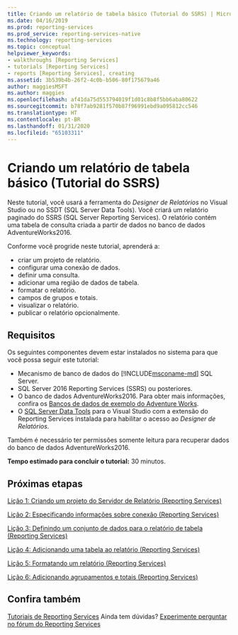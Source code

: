 ```yaml
---
title: Criando um relatório de tabela básico (Tutorial do SSRS) | Microsoft Docs
ms.date: 04/16/2019
ms.prod: reporting-services
ms.prod_service: reporting-services-native
ms.technology: reporting-services
ms.topic: conceptual
helpviewer_keywords:
- walkthroughs [Reporting Services]
- tutorials [Reporting Services]
- reports [Reporting Services], creating
ms.assetid: 3b539b4b-26f2-4c0b-b506-80f175679a46
author: maggiesMSFT
ms.author: maggies
ms.openlocfilehash: af41da75d553794019f1d01c8b8f5bb6aba80622
ms.sourcegitcommit: b78f7ab9281f570b87f96991ebd9a095812cc546
ms.translationtype: HT
ms.contentlocale: pt-BR
ms.lasthandoff: 01/31/2020
ms.locfileid: "65103311"
---
```

# <a name="create-a-basic-table-report-ssrs-tutorial"></a>Criando um relatório de tabela básico (Tutorial do SSRS)

Neste tutorial, você usará a ferramenta do *Designer de Relatórios* no Visual Studio ou no SSDT (SQL Server Data Tools). Você criará um relatório paginado do SSRS (SQL Server Reporting Services). O relatório contém uma tabela de consulta criada a partir de dados no banco de dados AdventureWorks2016.

Conforme você progride neste tutorial, aprenderá a:
  
- criar um projeto de relatório.
- configurar uma conexão de dados.
- definir uma consulta.
- adicionar uma região de dados de tabela.
- formatar o relatório.
- campos de grupos e totais.
- visualizar o relatório.
- publicar o relatório opcionalmente.

## <a name="requirements"></a>Requisitos

Os seguintes componentes devem estar instalados no sistema para que você possa seguir este tutorial:

- Mecanismo de banco de dados do [!INCLUDE[msconame-md](../includes/msconame-md.md)] SQL Server.  
- SQL Server 2016 Reporting Services (SSRS) ou posteriores.
- O banco de dados AdventureWorks2016.  Para obter mais informações, confira os [Bancos de dados de exemplo do Adventure Works](https://github.com/Microsoft/sql-server-samples/releases).
- O [SQL Server Data Tools](../ssdt/download-sql-server-data-tools-ssdt.md) para o Visual Studio com a extensão do Reporting Services instalada para habilitar o acesso ao *Designer de Relatórios*.
  
Também é necessário ter permissões somente leitura para recuperar dados do banco de dados AdventureWorks2016.

**Tempo estimado para concluir o tutorial:** 30 minutos.

## <a name="next-steps"></a>Próximas etapas

[Lição 1: Criando um projeto do Servidor de Relatório &#40;Reporting Services&#41;](lesson-1-creating-a-report-server-project-reporting-services.md)

[Lição 2: Especificando informações sobre conexão &#40;Reporting Services&#41;](lesson-2-specifying-connection-information-reporting-services.md)

[Lição 3: Definindo um conjunto de dados para o relatório de tabela &#40;Reporting Services&#41;](lesson-3-defining-a-dataset-for-the-table-report-reporting-services.md)

[Lição 4: Adicionando uma tabela ao relatório &#40;Reporting Services&#41;](lesson-4-adding-a-table-to-the-report-reporting-services.md)

[Lição 5: Formatando um relatório &#40;Reporting Services&#41;](lesson-5-formatting-a-report-reporting-services.md)

[Lição 6: Adicionando agrupamentos e totais &#40;Reporting Services&#41;](lesson-6-adding-grouping-and-totals-reporting-services.md)

## <a name="see-also"></a>Confira também

[Tutoriais de Reporting Services](reporting-services-tutorials-ssrs.md) Ainda tem dúvidas? [Experimente perguntar no fórum do Reporting Services](https://go.microsoft.com/fwlink/?LinkId=620231)
